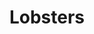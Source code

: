 ---
draft: false
title: Lobsters
content:
  id: lobsters
  name: Lobsters
  website: https://lobste.rs/
  short_description: Lobsters is a community dedicated to computing, where members gather to share links and engage in discussions.
---